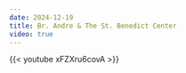 ```yaml
---
date: 2024-12-19
title: Br. Andre & The St. Benedict Center
video: true
---
```



{{< youtube xFZXru6covA >}}
